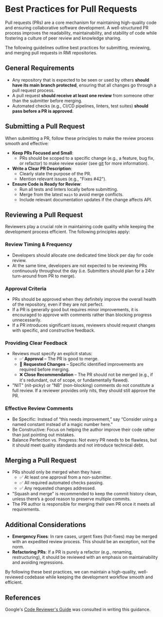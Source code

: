 # Best Practices for Pull Requests

Pull requests (PRs) are a core mechanism for maintaining high-quality code and ensuring collaborative software development. A well-structured PR process improves the readability, maintainability, and stability of code while fostering a culture of peer review and knowledge sharing.

The following guidelines outline best practices for submitting, reviewing, and merging pull requests in RMI repositories.

## General Requirements
- Any repository that is expected to be seen or used by others **should have its main branch protected**, ensuring that all changes go through a pull request process.
- A pull request **should receive at least one review** from someone other than the submitter before merging.
- Automated checks (e.g., CI/CD pipelines, linters, test suites) **should pass before a PR is approved**.

## Submitting a Pull Request
When submitting a PR, follow these principles to make the review process smooth and effective:
- **Keep PRs Focused and Small**:
  - PRs should be scoped to a specific change (e.g., a feature, bug fix, or refactor) to make review easier (see [git](git.md) for more information).
- **Write a Clear PR Description**:
  - Clearly state the purpose of the PR.
  - Mention relevant issues (e.g., "Fixes #42").
- **Ensure Code is Ready for Review**:
  - Run all tests and linters locally before submitting.
  - Merge from the latest `main` to avoid merge conflicts.
  - Include relevant documentation updates if the change affects API.

## Reviewing a Pull Request
Reviewers play a crucial role in maintaining code quality while keeping the development process efficient. The following principles apply:

### Review Timing & Frequency
- Developers should allocate one dedicated time block per day for code review.
- At the same time, developers are not expected to be reviewing PRs continuously throughout the day (i.e. Submitters should plan for a 24hr turn-around from PR to merge).

### Approval Criteria
- PRs should be approved when they definitely improve the overall health of the repository, even if they are not perfect.
- If a PR is generally good but requires minor improvements, it is encouraged to approve with comments rather than blocking progress unnecessarily.
- If a PR introduces significant issues, reviewers should request changes with specific, and constructive feedback.

### Providing Clear Feedback
- Reviews must specify an explicit status:
  - ✅ **Approval** – The PR is good to merge.
  - 🔄 **Requested Changes** – Specific identified improvements are required before merging.
  - ❌ **Close Recommendation** – The PR should not be merged (e.g., if it's redundant, out of scope, or fundamentally flawed).
- "NIT" (nit-picky) or "NB" (non-blocking) comments do not constitute a full review. If a reviewer provides only nits, they should still approve the PR.

### Effective Review Comments
- Be Specific: Instead of “this needs improvement,” say “Consider using a named constant instead of a magic number here.”
- Be Constructive: Focus on helping the author improve their code rather than just pointing out mistakes.
- Balance Perfection vs. Progress: Not every PR needs to be flawless, but it should meet quality standards and not introduce technical debt.

## Merging a Pull Request
- PRs should only be merged when they have:
  - ✅ At least one approval from a non-submitter.
  - ✅ All required automated checks passing.
  - ✅ Any requested changes addressed.
- "Squash and merge" is recommended to keep the commit history clean, unless there’s a good reason to preserve multiple commits.
- The PR author is responsible for merging their own PR once it meets all requirements.

## Additional Considerations
- **Emergency Fixes**: In rare cases, urgent fixes (hot-fixes) may be merged with an expedited review process. This should be an exception, not the norm.
- **Refactoring PRs**: If a PR is purely a refactor (e.g., renaming, restructuring), it should be reviewed with an emphasis on maintainability and avoiding regressions.

By following these best practices, we can maintain a high-quality, well-reviewed codebase while keeping the development workflow smooth and efficient.

## References
Google's [Code Reviewer's Guide](https://google.github.io/eng-practices/review/reviewer/) was consulted in writing this guidance.
